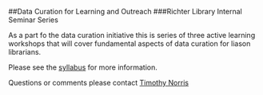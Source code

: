 ##Data Curation for Learning and Outreach
###Richter Library Internal Seminar Series

As a part fo the data curation initiative this is series of three active learning workshops that will cover fundamental aspects of data curation for liason librarians.

Please see the [syllabus](syllabus.md) for more information.

Questions or comments please contact [Timothy Norris](mailto:tnorris@miami.edu)